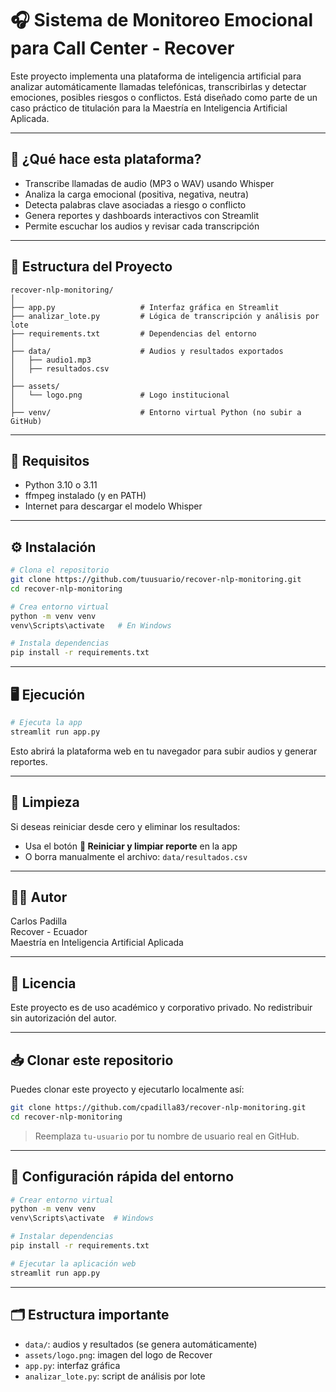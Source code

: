 
# 🎧 Sistema de Monitoreo Emocional para Call Center - Recover

Este proyecto implementa una plataforma de inteligencia artificial para analizar automáticamente llamadas telefónicas, transcribirlas y detectar emociones, posibles riesgos o conflictos. Está diseñado como parte de un caso práctico de titulación para la Maestría en Inteligencia Artificial Aplicada.

---

## 🚀 ¿Qué hace esta plataforma?

- Transcribe llamadas de audio (MP3 o WAV) usando Whisper
- Analiza la carga emocional (positiva, negativa, neutra)
- Detecta palabras clave asociadas a riesgo o conflicto
- Genera reportes y dashboards interactivos con Streamlit
- Permite escuchar los audios y revisar cada transcripción

---

## 📁 Estructura del Proyecto

```
recover-nlp-monitoring/
│
├── app.py                   # Interfaz gráfica en Streamlit
├── analizar_lote.py         # Lógica de transcripción y análisis por lote
├── requirements.txt         # Dependencias del entorno
│
├── data/                    # Audios y resultados exportados
│   ├── audio1.mp3
│   ├── resultados.csv
│
├── assets/
│   └── logo.png             # Logo institucional
│
├── venv/                    # Entorno virtual Python (no subir a GitHub)
```

---

## 🧪 Requisitos

- Python 3.10 o 3.11
- ffmpeg instalado (y en PATH)
- Internet para descargar el modelo Whisper

---

## ⚙️ Instalación

```bash
# Clona el repositorio
git clone https://github.com/tuusuario/recover-nlp-monitoring.git
cd recover-nlp-monitoring

# Crea entorno virtual
python -m venv venv
venv\Scripts\activate   # En Windows

# Instala dependencias
pip install -r requirements.txt
```

---

## 🖥️ Ejecución

```bash
# Ejecuta la app
streamlit run app.py
```

Esto abrirá la plataforma web en tu navegador para subir audios y generar reportes.

---

## 🧹 Limpieza

Si deseas reiniciar desde cero y eliminar los resultados:

- Usa el botón **🧹 Reiniciar y limpiar reporte** en la app
- O borra manualmente el archivo: `data/resultados.csv`

---

## 👨‍💻 Autor

Carlos Padilla  
Recover - Ecuador  
Maestría en Inteligencia Artificial Aplicada  

---

## 📜 Licencia

Este proyecto es de uso académico y corporativo privado. No redistribuir sin autorización del autor.



---

## 📥 Clonar este repositorio

Puedes clonar este proyecto y ejecutarlo localmente así:

```bash
git clone https://github.com/cpadilla83/recover-nlp-monitoring.git
cd recover-nlp-monitoring
```

> Reemplaza `tu-usuario` por tu nombre de usuario real en GitHub.

---

## 🧪 Configuración rápida del entorno

```bash
# Crear entorno virtual
python -m venv venv
venv\Scripts\activate  # Windows

# Instalar dependencias
pip install -r requirements.txt

# Ejecutar la aplicación web
streamlit run app.py
```

---

## 🗂️ Estructura importante

- `data/`: audios y resultados (se genera automáticamente)
- `assets/logo.png`: imagen del logo de Recover
- `app.py`: interfaz gráfica
- `analizar_lote.py`: script de análisis por lote

